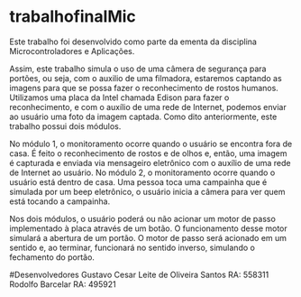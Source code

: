 # trabalhofinalMic

Este trabalho foi desenvolvido como parte da ementa da disciplina Microcontroladores e Aplicações.

Assim, este trabalho simula o uso de uma câmera de segurança para portões, ou seja, com o auxilio de uma filmadora, estaremos captando as imagens para que se possa fazer o reconhecimento de rostos humanos. Utilizamos uma placa da Intel chamada Edison para fazer o reconhecimento, e com o auxílio de uma rede de Internet, podemos enviar ao usuário uma foto da imagem captada.
Como dito anteriormente, este trabalho possui dois módulos.

No módulo 1, o monitoramento ocorre quando o usuário se encontra fora de casa. É feito o reconhecimento de rostos e de olhos e, então, uma imagem é capturada e enviada via mensageiro eletrônico com o auxílio de uma rede de Internet ao usuário.
No módulo 2, o monitoramento ocorre quando o usuário está dentro de casa. Uma pessoa toca uma campainha que é simulada por um beep eletrônico, o usuário inicia a câmera para ver quem está tocando a campainha.

Nos dois módulos, o usuário poderá ou não acionar um motor de passo implementado à placa através de um botão. O funcionamento desse motor simulará a abertura de um portão. O motor de passo será acionado em um sentido e, ao terminar, funcionará no sentido inverso, simulando o fechamento do portão.

#Desenvolvedores
Gustavo Cesar Leite de Oliveira Santos RA: 558311
Rodolfo Barcelar RA: 495921
